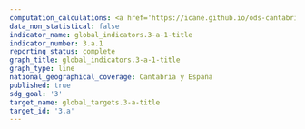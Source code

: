```yaml
---
computation_calculations: <a href='https://icane.github.io/ods-cantabria/assets/pdf/3.a.1.1.pdf' target='_blank'>Proporción de personas de 15 y más años que fuman a diario</a>
data_non_statistical: false
indicator_name: global_indicators.3-a-1-title
indicator_number: 3.a.1
reporting_status: complete
graph_title: global_indicators.3-a-1-title
graph_type: line
national_geographical_coverage: Cantabria y España
published: true
sdg_goal: '3'
target_name: global_targets.3-a-title
target_id: '3.a'
---
```

